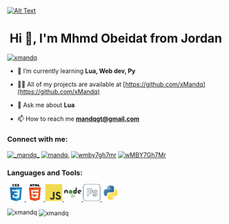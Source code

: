 [![Alt Text](https://codilime.com/static/354674827088fb7685eb981f2055ce71/header-backend-tools.png)](https://rishavchanda.io)
<h1 align="center">Hi 👋, I'm Mhmd Obeidat from Jordan</h1>
<p align="left"> <a href="https://github.com/ryo-ma/github-profile-trophy"><img src="https://github-profile-trophy.vercel.app/?username=xmandq" alt="xmandq" /></a> </p>

- 🌱 I’m currently learning **Lua, Web dev, Py**

- 👨‍💻 All of my projects are available at [https://github.com/xMandq](https://github.com/xMandq)

- 💬 Ask me about **Lua**

- 📫 How to reach me **mandqgt@gmail.com**

<h3 align="left">Connect with me:</h3>
<p align="left">
<a href="https://instagram.com/_mandq_" target="blank"><img align="center" src="https://raw.githubusercontent.com/rahuldkjain/github-profile-readme-generator/master/src/images/icons/Social/instagram.svg" alt="_mandq_" height="30" width="40" /></a>
<a href="https://www.youtube.com/channel/UCkTYJ2vLRN43jIQzCRa9Slwq." target="blank"><img align="center" src="https://raw.githubusercontent.com/rahuldkjain/github-profile-readme-generator/master/src/images/icons/Social/youtube.svg" alt="mandq." height="30" width="40" /></a>
<a href="https://www.leetcode.com/wmby7gh7mr" target="blank"><img align="center" src="https://raw.githubusercontent.com/rahuldkjain/github-profile-readme-generator/master/src/images/icons/Social/leet-code.svg" alt="wmby7gh7mr" height="30" width="40" /></a>
<a href="https://discord.gg/wMBY7Gh7Mr" target="blank"><img align="center" src="https://raw.githubusercontent.com/rahuldkjain/github-profile-readme-generator/master/src/images/icons/Social/discord.svg" alt="wMBY7Gh7Mr" height="30" width="40" /></a>
</p>

<h3 align="left">Languages and Tools:</h3>
<p align="left"> <a href="https://www.w3schools.com/css/" target="_blank" rel="noreferrer"> <img src="https://raw.githubusercontent.com/devicons/devicon/master/icons/css3/css3-original-wordmark.svg" alt="css3" width="40" height="40"/> </a> <a href="https://www.w3.org/html/" target="_blank" rel="noreferrer"> <img src="https://raw.githubusercontent.com/devicons/devicon/master/icons/html5/html5-original-wordmark.svg" alt="html5" width="40" height="40"/> </a> <a href="https://developer.mozilla.org/en-US/docs/Web/JavaScript" target="_blank" rel="noreferrer"> <img src="https://raw.githubusercontent.com/devicons/devicon/master/icons/javascript/javascript-original.svg" alt="javascript" width="40" height="40"/> </a> <a href="https://nodejs.org" target="_blank" rel="noreferrer"> <img src="https://raw.githubusercontent.com/devicons/devicon/master/icons/nodejs/nodejs-original-wordmark.svg" alt="nodejs" width="40" height="40"/> </a> <a href="https://www.photoshop.com/en" target="_blank" rel="noreferrer"> <img src="https://raw.githubusercontent.com/devicons/devicon/master/icons/photoshop/photoshop-line.svg" alt="photoshop" width="40" height="40"/> </a> <a href="https://www.python.org" target="_blank" rel="noreferrer"> <img src="https://raw.githubusercontent.com/devicons/devicon/master/icons/python/python-original.svg" alt="python" width="40" height="40"/> </a> </p>

<p><img align="left" src="https://github-readme-stats.vercel.app/api/top-langs?username=xmandq&show_icons=true&theme=dark&locale=en&layout=compact" alt="xmandq" /></p>

<p>&nbsp;<img align="center" src="https://github-readme-stats.vercel.app/api?username=xmandq&show_icons=true&theme=dark&locale=en" alt="xmandq" /></p>
